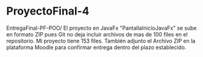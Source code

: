 # ProyectoFinal-4
EntregaFinal-PF-POO/
El proyecto en JavaFx "PantallaInicioJavaFx" se sube en formato ZIP pues Git no deja incluir archivos de mas de 100 files en el repositorio. Mi proyecto tiene 153 files.
También adjunto el Archivo ZIP en la plataforma Moodle para confirmar entrega dentro del plazo establecido.
